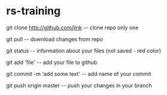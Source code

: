 # rs-training

git clone http://github.com/link -- clone repo only one

git pull -- download changes from repo

git status -- information about your files (not saved - red color)

git add 'file' -- add your file to github

git commit -m 'add some text' -- add name of your commit

git push origin master -- push your changes in your branch
